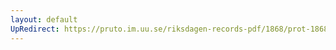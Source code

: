 ```yaml
---
layout: default
UpRedirect: https://pruto.im.uu.se/riksdagen-records-pdf/1868/prot-1868--fk--203/prot-1868--fk--203_009.pdf
---
```

